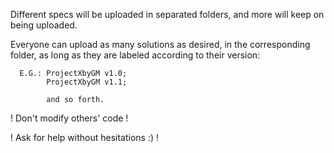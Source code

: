 Different specs will be uploaded in separated folders, and more will keep on being uploaded.

Everyone can upload as many solutions as desired, in the corresponding folder, as long as they are labeled according to their version:

      E.G.: ProjectXbyGM v1.0;
            ProjectXbyGM v1.1;
      
            and so forth.
     
     
! Don't modify others' code !

! Ask for help without hesitations :) !
